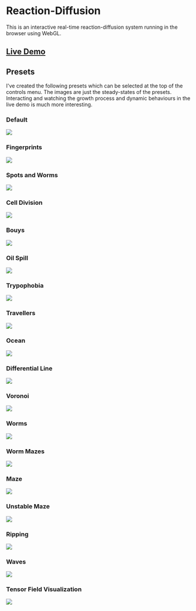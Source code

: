 # Reaction-Diffusion

This is an interactive real-time reaction-diffusion system running in the browser using WebGL.

<h2><a href="https://linusmossberg.github.io/reaction-diffusion/demo/">Live Demo</a></h2>

## Presets
I've created the following presets which can be selected at the top of the controls menu. The images are just the steady-states of the presets. Interacting and watching the growth process and dynamic behaviours in the live demo is much more interesting.
### Default
![](data/reaction-diffusion-default.jpg)
### Fingerprints
![](data/reaction-diffusion-fingerprints.jpg)
### Spots and Worms
![](data/reaction-diffusion-spots-and-worms.jpg)
### Cell Division
![](data/reaction-diffusion-cell-division.jpg)
### Bouys
![](data/reaction-diffusion-buoys.jpg)
### Oil Spill
![](data/reaction-diffusion-oil-spill.jpg)
### Trypophobia
![](data/reaction-diffusion-trypophobia.jpg)
### Travellers
![](data/reaction-diffusion-travellers.jpg)
### Ocean
![](data/reaction-diffusion-ocean.jpg)
### Differential Line
![](data/reaction-diffusion-differential-line.jpg)
### Voronoi
![](data/reaction-diffusion-voronoi.jpg)
### Worms
![](data/reaction-diffusion-worms.jpg)
### Worm Mazes
![](data/reaction-diffusion-worm-mazes.jpg)
### Maze
![](data/reaction-diffusion-maze.jpg)
### Unstable Maze
![](data/reaction-diffusion-unstable-maze.jpg)
### Ripping
![](data/reaction-diffusion-ripping.jpg)
### Waves
![](data/reaction-diffusion-waves.jpg)
### Tensor Field Visualization
![](data/reaction-diffusion-tensor-field-visualization.jpg)